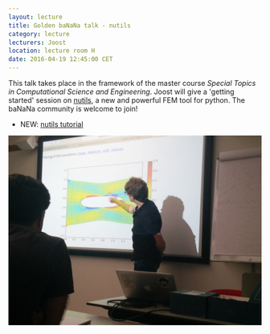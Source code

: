 ```yaml
---
layout: lecture
title: Golden baNaNa talk - nutils   
category: lecture
lecturers: Joost
location: lecture room H
date: 2016-04-19 12:45:00 CET
---
```


This talk takes place in the framework of the master course *Special Topics in Computational Science and
Engineering*. Joost will give a 'getting started' session on [nutils], a new and powerful FEM tool
for python. The baNaNa community is welcome to join!

* NEW: [nutils tutorial]

![joosty](/images/IMG_20160419_151205.jpg)

[nutils]: http://www.nutils.org
[nutils tutorial]: https://joostvanzwieten.github.io/nutils-by-example/